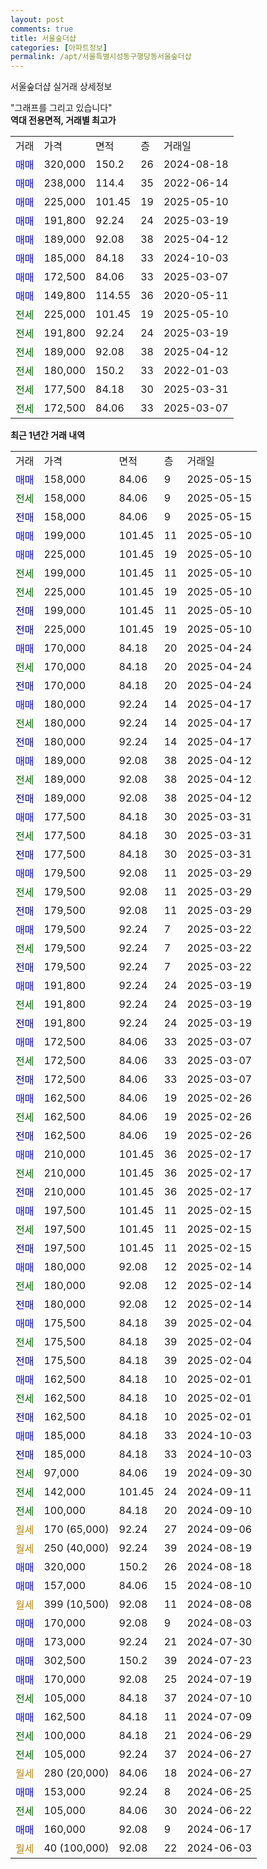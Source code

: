 ```yaml
---
layout: post
comments: true
title: 서울숲더샵
categories: [아파트정보]
permalink: /apt/서울특별시성동구행당동서울숲더샵
---
```


서울숲더샵 실거래 상세정보

<script type="text/javascript">
  google.charts.load('current', {'packages':['line', 'corechart']});
  google.charts.setOnLoadCallback(drawChart);

  function drawChart() {
    var data = new google.visualization.DataTable();
    data.addColumn('date', '거래일');
    data.addColumn('number', "매매");
    data.addColumn('number', "전세");
    data.addColumn('number', "전매");

    data.addRows([[new Date(Date.parse("2025-05-15")), 158000, null, null], [new Date(Date.parse("2025-05-15")), null, 158000, null], [new Date(Date.parse("2025-05-15")), null, null, 158000], [new Date(Date.parse("2025-05-10")), 199000, null, null], [new Date(Date.parse("2025-05-10")), 225000, null, null], [new Date(Date.parse("2025-05-10")), null, 199000, null], [new Date(Date.parse("2025-05-10")), null, 225000, null], [new Date(Date.parse("2025-05-10")), null, null, 199000], [new Date(Date.parse("2025-05-10")), null, null, 225000], [new Date(Date.parse("2025-04-24")), 170000, null, null], [new Date(Date.parse("2025-04-24")), null, 170000, null], [new Date(Date.parse("2025-04-24")), null, null, 170000], [new Date(Date.parse("2025-04-17")), 180000, null, null], [new Date(Date.parse("2025-04-17")), null, 180000, null], [new Date(Date.parse("2025-04-17")), null, null, 180000], [new Date(Date.parse("2025-04-12")), 189000, null, null], [new Date(Date.parse("2025-04-12")), null, 189000, null], [new Date(Date.parse("2025-04-12")), null, null, 189000], [new Date(Date.parse("2025-03-31")), 177500, null, null], [new Date(Date.parse("2025-03-31")), null, 177500, null], [new Date(Date.parse("2025-03-31")), null, null, 177500], [new Date(Date.parse("2025-03-29")), 179500, null, null], [new Date(Date.parse("2025-03-29")), null, 179500, null], [new Date(Date.parse("2025-03-29")), null, null, 179500], [new Date(Date.parse("2025-03-22")), 179500, null, null], [new Date(Date.parse("2025-03-22")), null, 179500, null], [new Date(Date.parse("2025-03-22")), null, null, 179500], [new Date(Date.parse("2025-03-19")), 191800, null, null], [new Date(Date.parse("2025-03-19")), null, 191800, null], [new Date(Date.parse("2025-03-19")), null, null, 191800], [new Date(Date.parse("2025-03-07")), 172500, null, null], [new Date(Date.parse("2025-03-07")), null, 172500, null], [new Date(Date.parse("2025-03-07")), null, null, 172500], [new Date(Date.parse("2025-02-26")), 162500, null, null], [new Date(Date.parse("2025-02-26")), null, 162500, null], [new Date(Date.parse("2025-02-26")), null, null, 162500], [new Date(Date.parse("2025-02-17")), 210000, null, null], [new Date(Date.parse("2025-02-17")), null, 210000, null], [new Date(Date.parse("2025-02-17")), null, null, 210000], [new Date(Date.parse("2025-02-15")), 197500, null, null], [new Date(Date.parse("2025-02-15")), null, 197500, null], [new Date(Date.parse("2025-02-15")), null, null, 197500], [new Date(Date.parse("2025-02-14")), 180000, null, null], [new Date(Date.parse("2025-02-14")), null, 180000, null], [new Date(Date.parse("2025-02-14")), null, null, 180000], [new Date(Date.parse("2025-02-04")), 175500, null, null], [new Date(Date.parse("2025-02-04")), null, 175500, null], [new Date(Date.parse("2025-02-04")), null, null, 175500], [new Date(Date.parse("2025-02-01")), 162500, null, null], [new Date(Date.parse("2025-02-01")), null, 162500, null], [new Date(Date.parse("2025-02-01")), null, null, 162500], [new Date(Date.parse("2024-10-03")), 185000, null, null], [new Date(Date.parse("2024-10-03")), null, null, 185000], [new Date(Date.parse("2024-09-30")), null, 97000, null], [new Date(Date.parse("2024-09-11")), null, 142000, null], [new Date(Date.parse("2024-09-10")), null, 100000, null], [new Date(Date.parse("2024-09-06")), null, null, null], [new Date(Date.parse("2024-08-19")), null, null, null], [new Date(Date.parse("2024-08-18")), 320000, null, null], [new Date(Date.parse("2024-08-10")), 157000, null, null], [new Date(Date.parse("2024-08-08")), null, null, null], [new Date(Date.parse("2024-08-03")), 170000, null, null], [new Date(Date.parse("2024-07-30")), 173000, null, null], [new Date(Date.parse("2024-07-23")), 302500, null, null], [new Date(Date.parse("2024-07-19")), 170000, null, null], [new Date(Date.parse("2024-07-10")), null, 105000, null], [new Date(Date.parse("2024-07-09")), 162500, null, null], [new Date(Date.parse("2024-06-29")), null, 100000, null], [new Date(Date.parse("2024-06-27")), null, 105000, null], [new Date(Date.parse("2024-06-27")), null, null, null], [new Date(Date.parse("2024-06-25")), 153000, null, null], [new Date(Date.parse("2024-06-22")), null, 105000, null], [new Date(Date.parse("2024-06-17")), 160000, null, null], [new Date(Date.parse("2024-06-03")), null, null, null]]);

    var options = {
      hAxis: {
        format: 'yyyy/MM/dd'
      },    
      lineWidth: 0,
      pointsVisible: true,    
      title: '최근 1년간 유형별 실거래가 분포',
      legend: { position: 'bottom' }
    };

    var formatter = new google.visualization.NumberFormat({pattern:'###,###'} );
    formatter.format(data, 1);
    formatter.format(data, 2);
    
    setTimeout(function() {
        var chart = new google.visualization.LineChart(document.getElementById('columnchart_material'));
        chart.draw(data, (options));
        document.getElementById('loading').style.display = 'none';
    }, 200);
  }
</script>


<div id="loading" style="z-index:20; display: block; margin-left: 0px">"그래프를 그리고 있습니다"</div>
<div id="columnchart_material" style="width: 95%; margin-left: 0px; display: block"></div>
<!-- contents start -->
<b>역대 전용면적, 거래별 최고가</b>
<table class="sortable">
    <tr>
      <td>거래</td>
      <td>가격</td>
      <td>면적</td>
      <td>층</td>
      <td>거래일</td>
    </tr>
        <tr>
          <td><a style="color: blue">매매</a></td>
          <td>320,000</td>
          <td>150.2</td>
          <td>26</td>
          <td>2024-08-18</td>
        </tr>            <tr>
          <td><a style="color: blue">매매</a></td>
          <td>238,000</td>
          <td>114.4</td>
          <td>35</td>
          <td>2022-06-14</td>
        </tr>            <tr>
          <td><a style="color: blue">매매</a></td>
          <td>225,000</td>
          <td>101.45</td>
          <td>19</td>
          <td>2025-05-10</td>
        </tr>            <tr>
          <td><a style="color: blue">매매</a></td>
          <td>191,800</td>
          <td>92.24</td>
          <td>24</td>
          <td>2025-03-19</td>
        </tr>            <tr>
          <td><a style="color: blue">매매</a></td>
          <td>189,000</td>
          <td>92.08</td>
          <td>38</td>
          <td>2025-04-12</td>
        </tr>            <tr>
          <td><a style="color: blue">매매</a></td>
          <td>185,000</td>
          <td>84.18</td>
          <td>33</td>
          <td>2024-10-03</td>
        </tr>            <tr>
          <td><a style="color: blue">매매</a></td>
          <td>172,500</td>
          <td>84.06</td>
          <td>33</td>
          <td>2025-03-07</td>
        </tr>            <tr>
          <td><a style="color: blue">매매</a></td>
          <td>149,800</td>
          <td>114.55</td>
          <td>36</td>
          <td>2020-05-11</td>
        </tr>        
        <tr>
              <td><a style="color: darkgreen">전세</a></td>
              <td>225,000</td>
              <td>101.45</td>
              <td>19</td>
              <td>2025-05-10</td>
            </tr>            <tr>
              <td><a style="color: darkgreen">전세</a></td>
              <td>191,800</td>
              <td>92.24</td>
              <td>24</td>
              <td>2025-03-19</td>
            </tr>            <tr>
              <td><a style="color: darkgreen">전세</a></td>
              <td>189,000</td>
              <td>92.08</td>
              <td>38</td>
              <td>2025-04-12</td>
            </tr>            <tr>
              <td><a style="color: darkgreen">전세</a></td>
              <td>180,000</td>
              <td>150.2</td>
              <td>33</td>
              <td>2022-01-03</td>
            </tr>            <tr>
              <td><a style="color: darkgreen">전세</a></td>
              <td>177,500</td>
              <td>84.18</td>
              <td>30</td>
              <td>2025-03-31</td>
            </tr>            <tr>
              <td><a style="color: darkgreen">전세</a></td>
              <td>172,500</td>
              <td>84.06</td>
              <td>33</td>
              <td>2025-03-07</td>
            </tr>        
    
</table>

<b>최근 1년간 거래 내역</b>

<table class="sortable">
    <tr>
      <td>거래</td>
      <td>가격</td>
      <td>면적</td>
      <td>층</td>
      <td>거래일</td>
    </tr>
    <tr>
      <td><a style="color: blue">매매</a></td>
      <td>158,000</td>
      <td>84.06</td>
      <td>9</td>
      <td>2025-05-15</td>
    </tr>          <tr>
      <td><a style="color: darkgreen">전세</a></td>
      <td>158,000</td>
      <td>84.06</td>
      <td>9</td>
      <td>2025-05-15</td>
    </tr>          <tr>
      <td><a style="color: darkblue">전매</a></td>
      <td>158,000</td>
      <td>84.06</td>
      <td>9</td>
      <td>2025-05-15</td>
    </tr>          <tr>
      <td><a style="color: blue">매매</a></td>
      <td>199,000</td>
      <td>101.45</td>
      <td>11</td>
      <td>2025-05-10</td>
    </tr>          <tr>
      <td><a style="color: blue">매매</a></td>
      <td>225,000</td>
      <td>101.45</td>
      <td>19</td>
      <td>2025-05-10</td>
    </tr>          <tr>
      <td><a style="color: darkgreen">전세</a></td>
      <td>199,000</td>
      <td>101.45</td>
      <td>11</td>
      <td>2025-05-10</td>
    </tr>          <tr>
      <td><a style="color: darkgreen">전세</a></td>
      <td>225,000</td>
      <td>101.45</td>
      <td>19</td>
      <td>2025-05-10</td>
    </tr>          <tr>
      <td><a style="color: darkblue">전매</a></td>
      <td>199,000</td>
      <td>101.45</td>
      <td>11</td>
      <td>2025-05-10</td>
    </tr>          <tr>
      <td><a style="color: darkblue">전매</a></td>
      <td>225,000</td>
      <td>101.45</td>
      <td>19</td>
      <td>2025-05-10</td>
    </tr>          <tr>
      <td><a style="color: blue">매매</a></td>
      <td>170,000</td>
      <td>84.18</td>
      <td>20</td>
      <td>2025-04-24</td>
    </tr>          <tr>
      <td><a style="color: darkgreen">전세</a></td>
      <td>170,000</td>
      <td>84.18</td>
      <td>20</td>
      <td>2025-04-24</td>
    </tr>          <tr>
      <td><a style="color: darkblue">전매</a></td>
      <td>170,000</td>
      <td>84.18</td>
      <td>20</td>
      <td>2025-04-24</td>
    </tr>          <tr>
      <td><a style="color: blue">매매</a></td>
      <td>180,000</td>
      <td>92.24</td>
      <td>14</td>
      <td>2025-04-17</td>
    </tr>          <tr>
      <td><a style="color: darkgreen">전세</a></td>
      <td>180,000</td>
      <td>92.24</td>
      <td>14</td>
      <td>2025-04-17</td>
    </tr>          <tr>
      <td><a style="color: darkblue">전매</a></td>
      <td>180,000</td>
      <td>92.24</td>
      <td>14</td>
      <td>2025-04-17</td>
    </tr>          <tr>
      <td><a style="color: blue">매매</a></td>
      <td>189,000</td>
      <td>92.08</td>
      <td>38</td>
      <td>2025-04-12</td>
    </tr>          <tr>
      <td><a style="color: darkgreen">전세</a></td>
      <td>189,000</td>
      <td>92.08</td>
      <td>38</td>
      <td>2025-04-12</td>
    </tr>          <tr>
      <td><a style="color: darkblue">전매</a></td>
      <td>189,000</td>
      <td>92.08</td>
      <td>38</td>
      <td>2025-04-12</td>
    </tr>          <tr>
      <td><a style="color: blue">매매</a></td>
      <td>177,500</td>
      <td>84.18</td>
      <td>30</td>
      <td>2025-03-31</td>
    </tr>          <tr>
      <td><a style="color: darkgreen">전세</a></td>
      <td>177,500</td>
      <td>84.18</td>
      <td>30</td>
      <td>2025-03-31</td>
    </tr>          <tr>
      <td><a style="color: darkblue">전매</a></td>
      <td>177,500</td>
      <td>84.18</td>
      <td>30</td>
      <td>2025-03-31</td>
    </tr>          <tr>
      <td><a style="color: blue">매매</a></td>
      <td>179,500</td>
      <td>92.08</td>
      <td>11</td>
      <td>2025-03-29</td>
    </tr>          <tr>
      <td><a style="color: darkgreen">전세</a></td>
      <td>179,500</td>
      <td>92.08</td>
      <td>11</td>
      <td>2025-03-29</td>
    </tr>          <tr>
      <td><a style="color: darkblue">전매</a></td>
      <td>179,500</td>
      <td>92.08</td>
      <td>11</td>
      <td>2025-03-29</td>
    </tr>          <tr>
      <td><a style="color: blue">매매</a></td>
      <td>179,500</td>
      <td>92.24</td>
      <td>7</td>
      <td>2025-03-22</td>
    </tr>          <tr>
      <td><a style="color: darkgreen">전세</a></td>
      <td>179,500</td>
      <td>92.24</td>
      <td>7</td>
      <td>2025-03-22</td>
    </tr>          <tr>
      <td><a style="color: darkblue">전매</a></td>
      <td>179,500</td>
      <td>92.24</td>
      <td>7</td>
      <td>2025-03-22</td>
    </tr>          <tr>
      <td><a style="color: blue">매매</a></td>
      <td>191,800</td>
      <td>92.24</td>
      <td>24</td>
      <td>2025-03-19</td>
    </tr>          <tr>
      <td><a style="color: darkgreen">전세</a></td>
      <td>191,800</td>
      <td>92.24</td>
      <td>24</td>
      <td>2025-03-19</td>
    </tr>          <tr>
      <td><a style="color: darkblue">전매</a></td>
      <td>191,800</td>
      <td>92.24</td>
      <td>24</td>
      <td>2025-03-19</td>
    </tr>          <tr>
      <td><a style="color: blue">매매</a></td>
      <td>172,500</td>
      <td>84.06</td>
      <td>33</td>
      <td>2025-03-07</td>
    </tr>          <tr>
      <td><a style="color: darkgreen">전세</a></td>
      <td>172,500</td>
      <td>84.06</td>
      <td>33</td>
      <td>2025-03-07</td>
    </tr>          <tr>
      <td><a style="color: darkblue">전매</a></td>
      <td>172,500</td>
      <td>84.06</td>
      <td>33</td>
      <td>2025-03-07</td>
    </tr>          <tr>
      <td><a style="color: blue">매매</a></td>
      <td>162,500</td>
      <td>84.06</td>
      <td>19</td>
      <td>2025-02-26</td>
    </tr>          <tr>
      <td><a style="color: darkgreen">전세</a></td>
      <td>162,500</td>
      <td>84.06</td>
      <td>19</td>
      <td>2025-02-26</td>
    </tr>          <tr>
      <td><a style="color: darkblue">전매</a></td>
      <td>162,500</td>
      <td>84.06</td>
      <td>19</td>
      <td>2025-02-26</td>
    </tr>          <tr>
      <td><a style="color: blue">매매</a></td>
      <td>210,000</td>
      <td>101.45</td>
      <td>36</td>
      <td>2025-02-17</td>
    </tr>          <tr>
      <td><a style="color: darkgreen">전세</a></td>
      <td>210,000</td>
      <td>101.45</td>
      <td>36</td>
      <td>2025-02-17</td>
    </tr>          <tr>
      <td><a style="color: darkblue">전매</a></td>
      <td>210,000</td>
      <td>101.45</td>
      <td>36</td>
      <td>2025-02-17</td>
    </tr>          <tr>
      <td><a style="color: blue">매매</a></td>
      <td>197,500</td>
      <td>101.45</td>
      <td>11</td>
      <td>2025-02-15</td>
    </tr>          <tr>
      <td><a style="color: darkgreen">전세</a></td>
      <td>197,500</td>
      <td>101.45</td>
      <td>11</td>
      <td>2025-02-15</td>
    </tr>          <tr>
      <td><a style="color: darkblue">전매</a></td>
      <td>197,500</td>
      <td>101.45</td>
      <td>11</td>
      <td>2025-02-15</td>
    </tr>          <tr>
      <td><a style="color: blue">매매</a></td>
      <td>180,000</td>
      <td>92.08</td>
      <td>12</td>
      <td>2025-02-14</td>
    </tr>          <tr>
      <td><a style="color: darkgreen">전세</a></td>
      <td>180,000</td>
      <td>92.08</td>
      <td>12</td>
      <td>2025-02-14</td>
    </tr>          <tr>
      <td><a style="color: darkblue">전매</a></td>
      <td>180,000</td>
      <td>92.08</td>
      <td>12</td>
      <td>2025-02-14</td>
    </tr>          <tr>
      <td><a style="color: blue">매매</a></td>
      <td>175,500</td>
      <td>84.18</td>
      <td>39</td>
      <td>2025-02-04</td>
    </tr>          <tr>
      <td><a style="color: darkgreen">전세</a></td>
      <td>175,500</td>
      <td>84.18</td>
      <td>39</td>
      <td>2025-02-04</td>
    </tr>          <tr>
      <td><a style="color: darkblue">전매</a></td>
      <td>175,500</td>
      <td>84.18</td>
      <td>39</td>
      <td>2025-02-04</td>
    </tr>          <tr>
      <td><a style="color: blue">매매</a></td>
      <td>162,500</td>
      <td>84.18</td>
      <td>10</td>
      <td>2025-02-01</td>
    </tr>          <tr>
      <td><a style="color: darkgreen">전세</a></td>
      <td>162,500</td>
      <td>84.18</td>
      <td>10</td>
      <td>2025-02-01</td>
    </tr>          <tr>
      <td><a style="color: darkblue">전매</a></td>
      <td>162,500</td>
      <td>84.18</td>
      <td>10</td>
      <td>2025-02-01</td>
    </tr>          <tr>
      <td><a style="color: blue">매매</a></td>
      <td>185,000</td>
      <td>84.18</td>
      <td>33</td>
      <td>2024-10-03</td>
    </tr>          <tr>
      <td><a style="color: darkblue">전매</a></td>
      <td>185,000</td>
      <td>84.18</td>
      <td>33</td>
      <td>2024-10-03</td>
    </tr>          <tr>
      <td><a style="color: darkgreen">전세</a></td>
      <td>97,000</td>
      <td>84.06</td>
      <td>19</td>
      <td>2024-09-30</td>
    </tr>          <tr>
      <td><a style="color: darkgreen">전세</a></td>
      <td>142,000</td>
      <td>101.45</td>
      <td>24</td>
      <td>2024-09-11</td>
    </tr>          <tr>
      <td><a style="color: darkgreen">전세</a></td>
      <td>100,000</td>
      <td>84.18</td>
      <td>20</td>
      <td>2024-09-10</td>
    </tr>          <tr>
      <td><a style="color: darkgoldenrod">월세</a></td>
      <td>170 (65,000)</td>
      <td>92.24</td>
      <td>27</td>
      <td>2024-09-06</td>
    </tr>          <tr>
      <td><a style="color: darkgoldenrod">월세</a></td>
      <td>250 (40,000)</td>
      <td>92.24</td>
      <td>39</td>
      <td>2024-08-19</td>
    </tr>          <tr>
      <td><a style="color: blue">매매</a></td>
      <td>320,000</td>
      <td>150.2</td>
      <td>26</td>
      <td>2024-08-18</td>
    </tr>          <tr>
      <td><a style="color: blue">매매</a></td>
      <td>157,000</td>
      <td>84.06</td>
      <td>15</td>
      <td>2024-08-10</td>
    </tr>          <tr>
      <td><a style="color: darkgoldenrod">월세</a></td>
      <td>399 (10,500)</td>
      <td>92.08</td>
      <td>11</td>
      <td>2024-08-08</td>
    </tr>          <tr>
      <td><a style="color: blue">매매</a></td>
      <td>170,000</td>
      <td>92.08</td>
      <td>9</td>
      <td>2024-08-03</td>
    </tr>          <tr>
      <td><a style="color: blue">매매</a></td>
      <td>173,000</td>
      <td>92.24</td>
      <td>21</td>
      <td>2024-07-30</td>
    </tr>          <tr>
      <td><a style="color: blue">매매</a></td>
      <td>302,500</td>
      <td>150.2</td>
      <td>39</td>
      <td>2024-07-23</td>
    </tr>          <tr>
      <td><a style="color: blue">매매</a></td>
      <td>170,000</td>
      <td>92.08</td>
      <td>25</td>
      <td>2024-07-19</td>
    </tr>          <tr>
      <td><a style="color: darkgreen">전세</a></td>
      <td>105,000</td>
      <td>84.18</td>
      <td>37</td>
      <td>2024-07-10</td>
    </tr>          <tr>
      <td><a style="color: blue">매매</a></td>
      <td>162,500</td>
      <td>84.18</td>
      <td>11</td>
      <td>2024-07-09</td>
    </tr>          <tr>
      <td><a style="color: darkgreen">전세</a></td>
      <td>100,000</td>
      <td>84.18</td>
      <td>21</td>
      <td>2024-06-29</td>
    </tr>          <tr>
      <td><a style="color: darkgreen">전세</a></td>
      <td>105,000</td>
      <td>92.24</td>
      <td>37</td>
      <td>2024-06-27</td>
    </tr>          <tr>
      <td><a style="color: darkgoldenrod">월세</a></td>
      <td>280 (20,000)</td>
      <td>84.06</td>
      <td>18</td>
      <td>2024-06-27</td>
    </tr>          <tr>
      <td><a style="color: blue">매매</a></td>
      <td>153,000</td>
      <td>92.24</td>
      <td>8</td>
      <td>2024-06-25</td>
    </tr>          <tr>
      <td><a style="color: darkgreen">전세</a></td>
      <td>105,000</td>
      <td>84.06</td>
      <td>30</td>
      <td>2024-06-22</td>
    </tr>          <tr>
      <td><a style="color: blue">매매</a></td>
      <td>160,000</td>
      <td>92.08</td>
      <td>9</td>
      <td>2024-06-17</td>
    </tr>          <tr>
      <td><a style="color: darkgoldenrod">월세</a></td>
      <td>40 (100,000)</td>
      <td>92.08</td>
      <td>22</td>
      <td>2024-06-03</td>
    </tr>      </table>
<!-- contents end -->    

